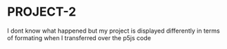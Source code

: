 # PROJECT-2
I dont know what happened but my project is displayed differently in terms of formating when I transferred over the p5js code 
